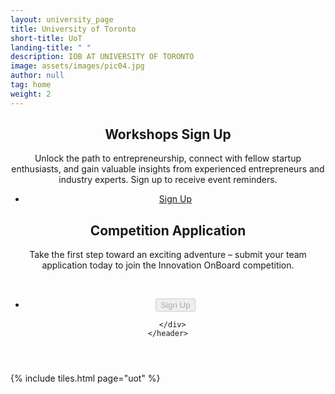 ```yaml
---
layout: university_page
title: University of Toronto
short-title: UoT
landing-title: " "
description: IOB AT UNIVERSITY OF TORONTO
image: assets/images/pic04.jpg
author: null
tag: home
weight: 2
---
```


<!-- Main -->
<div id="main" class="alt">
<section id="one" class="alt">
  <div class="inner">
    <header>
      <div class="row">
        <div class="6u 12u$(small)">
          <div class="box">
            <h1>Workshops Sign Up</h1>
            <p>
              Unlock the path to entrepreneurship, connect with fellow startup enthusiasts, and gain valuable
              insights from experienced entrepreneurs and industry experts. Sign up to receive event reminders.
            </p>
            <ul class="actions fit">
              <li>
                <a href="{{ '/participant-signup.html' | prepend: site.baseurl | prepend: site.url }}"
                  target="_blank" class="button fit">Sign Up</a>
              </li>
            </ul>
          </div>
        </div>
        <div class="6u 12u$(small)">
          <div class="box">
            <h1>Competition Application</h1>
            <p>
              Take the first step toward an exciting adventure – submit your team application today to join the
              Innovation OnBoard competition.
              <br>
            </p>
            <br>
            <ul class="actions fit">
              <li>
                <button class="button fit" disabled>Sign Up</button> 
              </li>
            </ul>
          </div>
        </div>

      </div>
    </header>

  </div>
</section>

{% include tiles.html page="uot" %}
